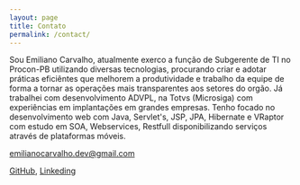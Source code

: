 ```yaml
---
layout: page
title: Contato
permalink: /contact/
---
```


Sou Emiliano Carvalho, atualmente exerco a função de Subgerente de TI no Procon-PB utilizando diversas tecnologias, procurando criar e adotar práticas eficiêntes que melhorem a produtividade e trabalho da equipe de forma a tornar as operações mais transparentes aos setores do orgão. Já trabalhei com desenvolvimento ADVPL, na Totvs (Microsiga) com experiências em implantações em grandes empresas. Tenho focado no desenvolvimento web com Java, Servlet's, JSP, JPA, Hibernate e VRaptor com estudo em SOA, Webservices, Restfull disponibilizando serviços através de plataformas móveis.

emilianocarvalho.dev@gmail.com

[GitHub][1], [Linkeding][2]

[1]: https://github.com/emilianocarvalho "GitHub"
[2]: https://br.linkedin.com/in/emilianocarvalho "Linkedin"
